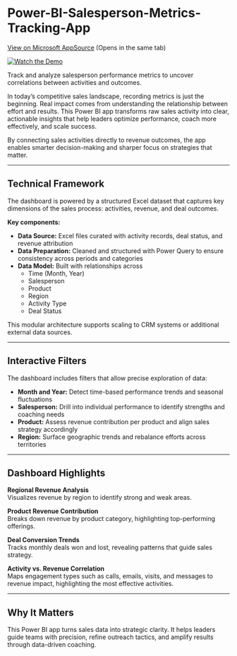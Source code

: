 # Power-BI-Salesperson-Metrics-Tracking-App
[View on Microsoft AppSource](https://appsource.microsoft.com/en-us/product/power-bi/dhyeyconsultingservicespvtltd1584430919382.salesperson_metrics?tab=Overview) 
(Opens in the same tab)

[![Watch the Demo](https://img.youtube.com/vi/Z78a3rHhR68/0.jpg)](https://www.youtube.com/watch?v=Z78a3rHhR68)

Track and analyze salesperson performance metrics to uncover correlations between activities and outcomes.  

In today’s competitive sales landscape, recording metrics is just the beginning. Real impact comes from understanding the relationship between effort and results. This Power BI app transforms raw sales activity into clear, actionable insights that help leaders optimize performance, coach more effectively, and scale success.  

By connecting sales activities directly to revenue outcomes, the app enables smarter decision-making and sharper focus on strategies that matter.  

---

## Technical Framework  

The dashboard is powered by a structured Excel dataset that captures key dimensions of the sales process: activities, revenue, and deal outcomes.  

**Key components:**  
- **Data Source:** Excel files curated with activity records, deal status, and revenue attribution  
- **Data Preparation:** Cleaned and structured with Power Query to ensure consistency across periods and categories  
- **Data Model:** Built with relationships across  
  - Time (Month, Year)  
  - Salesperson  
  - Product  
  - Region  
  - Activity Type  
  - Deal Status  

This modular architecture supports scaling to CRM systems or additional external data sources.  

---

## Interactive Filters  

The dashboard includes filters that allow precise exploration of data:  
- **Month and Year:** Detect time-based performance trends and seasonal fluctuations  
- **Salesperson:** Drill into individual performance to identify strengths and coaching needs  
- **Product:** Assess revenue contribution per product and align sales strategy accordingly  
- **Region:** Surface geographic trends and rebalance efforts across territories  

---

## Dashboard Highlights  

**Regional Revenue Analysis**  
Visualizes revenue by region to identify strong and weak areas.  

**Product Revenue Contribution**  
Breaks down revenue by product category, highlighting top-performing offerings.  

**Deal Conversion Trends**  
Tracks monthly deals won and lost, revealing patterns that guide sales strategy.  

**Activity vs. Revenue Correlation**  
Maps engagement types such as calls, emails, visits, and messages to revenue impact, highlighting the most effective activities.  

---

## Why It Matters  

This Power BI app turns sales data into strategic clarity. It helps leaders guide teams with precision, refine outreach tactics, and amplify results through data-driven coaching.  
